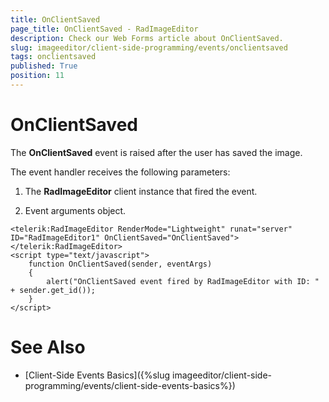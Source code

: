 ```yaml
---
title: OnClientSaved
page_title: OnClientSaved - RadImageEditor
description: Check our Web Forms article about OnClientSaved.
slug: imageeditor/client-side-programming/events/onclientsaved
tags: onclientsaved
published: True
position: 11
---
```


# OnClientSaved




The **OnClientSaved** event is raised after the user has saved the image.

The event handler receives the following parameters:

1. The **RadImageEditor** client instance that fired the event.

1. Event arguments object.

````ASP.NET
<telerik:RadImageEditor RenderMode="Lightweight" runat="server" ID="RadImageEditor1" OnClientSaved="OnClientSaved"></telerik:RadImageEditor>
<script type="text/javascript">
    function OnClientSaved(sender, eventArgs)
    {
        alert("OnClientSaved event fired by RadImageEditor with ID: " + sender.get_id());
    }
</script>
````



# See Also

 * [Client-Side Events Basics]({%slug imageeditor/client-side-programming/events/client-side-events-basics%})
